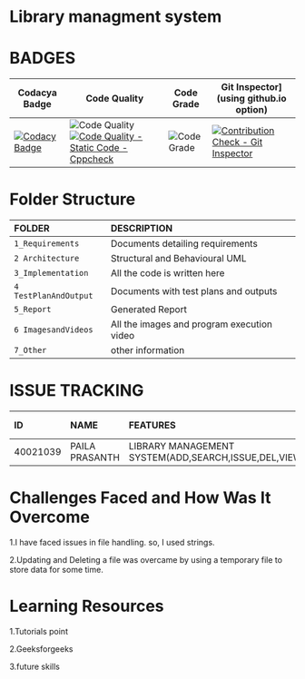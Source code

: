 # Library managment system
# BADGES
| Codacya Badge | Code Quality | Code Grade |Git Inspector](using github.io option)
|---------------|--------------|------------|-------------------------------------
[![Codacy Badge](https://app.codacy.com/project/badge/Grade/ae8bc59697d94ff2bf47b65def553d1f)](https://www.codacy.com/gh/40021039/M1_Previous-Project_Library-Mangment/dashboard?utm_source=github.com&amp;utm_medium=referral&amp;utm_content=40021039/M1_Previous-Project_Library-Mangment&amp;utm_campaign=Badge_Grade)|![Code Quality](https://api.codiga.io/project/29877/score/svg)[![Code Quality - Static Code - Cppcheck](https://github.com/40021039/M1_Previous-Project_Library-Mangment/actions/workflows/c-cpp.yml/badge.svg)](https://github.com/40021039/M1_Previous-Project_Library-Mangment/actions/workflows/c-cpp.yml)|![Code Grade](https://api.codiga.io/project/29877/status/svg)|[![Contribution Check - Git Inspector](https://github.com/40021039/M1_Previous-Project_Library-Mangment/actions/workflows/gitinspector.yml/badge.svg)](https://github.com/40021039/M1_Previous-Project_Library-Mangment/actions/workflows/gitinspector.yml)

# Folder Structure
|FOLDER|DESCRIPTION|
|:-----|:----------|
|`1_Requirements`|Documents detailing requirements|
|`2 Architecture`|Structural and Behavioural UML|
|`3_Implementation`|All the code is written here|
|`4 TestPlanAndOutput`|Documents with test plans and outputs|
|`5_Report`|Generated Report|
|`6 ImagesandVideos`|All the images and program execution video|
|`7_Other`|other information|

# ISSUE TRACKING
|ID|NAME|FEATURES|ISSUES RAISED|ISSUES RESOLVED| 
|:----|:---|:-------|:------------|:--------------|
|40021039|PAILA PRASANTH|LIBRARY MANAGEMENT SYSTEM(ADD,SEARCH,ISSUE,DEL,VIEW)|No|No|

# Challenges Faced and How Was It Overcome
1.I have faced issues in file handling. so, I used strings.

2.Updating and Deleting a file was overcame by using a temporary file to store data for some time.

# Learning Resources

1.Tutorials point

2.Geeksforgeeks

3.future skills

